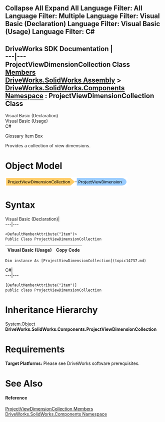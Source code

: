 Collapse All Expand All Language Filter: All  Language Filter: Multiple  Language Filter: Visual Basic (Declaration) Language Filter: Visual Basic (Usage) Language Filter: C#  
---  
DriveWorks SDK Documentation  |   
---|---  
ProjectViewDimensionCollection Class   
[Members](topic14738.md)   
[DriveWorks.SolidWorks Assembly](topic13342.md) > [DriveWorks.SolidWorks.Components Namespace](topic13925.md) : ProjectViewDimensionCollection Class  
---  
  
Visual Basic (Declaration)    
Visual Basic (Usage)    
C# 

Glossary Item Box

Provides a collection of view dimensions. 

# Object Model

![](dotnetdiagramimages/image831.png)

# Syntax

Visual Basic (Declaration)|   
---|---  
      
    
    <DefaultMemberAttribute("Item")>
    Public Class ProjectViewDimensionCollection   
  
Visual Basic (Usage)| Copy Code  
---|---  
      
    
    Dim instance As [ProjectViewDimensionCollection](topic14737.md)  
  
C#|   
---|---  
      
    
    [DefaultMemberAttribute("Item")]
    public class ProjectViewDimensionCollection   
  
# Inheritance Hierarchy

System.Object  
**DriveWorks.SolidWorks.Components.ProjectViewDimensionCollection**  


# Requirements

**Target Platforms:** Please see DriveWorks software prerequisites.

# See Also

#### Reference

[ProjectViewDimensionCollection Members](topic14738.md)   
[DriveWorks.SolidWorks.Components Namespace](topic13925.md)


